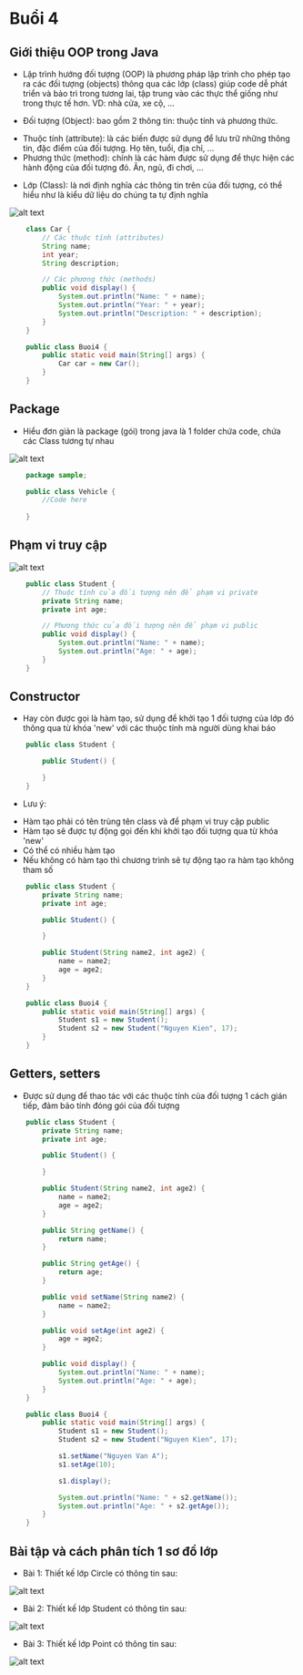 # Buổi 4

## Giới thiệu OOP trong Java

- Lập trình hướng đối tượng (OOP) là phương pháp lập trình cho phép tạo ra các đối tượng (objects) thông qua các lớp (class) 
giúp code dễ phát triển và bảo trì trong tương lai, tập trung vào các thực thể giống như trong thực tế hơn. 
VD: nhà cửa, xe cộ, … 

- Đối tượng (Object): bao gồm 2 thông tin: thuộc tính và phương thức.
+ Thuộc tính (attribute): là các biến được sử dụng để lưu trữ những thông tin, đặc điểm của đối tượng. Họ tên, tuổi, địa chỉ, …
+ Phương thức (method): chính là các hàm được sử dụng để thực hiện các hành động của đối tượng đó. Ăn, ngủ, đi chơi, …

- Lớp (Class): là nơi định nghĩa các thông tin trên của đối tượng, có thể hiểu như là kiểu dữ liệu do chúng ta tự định nghĩa

![alt text](https://4.bp.blogspot.com/-YDN3HuXGY1g/WUpxo02n6iI/AAAAAAAAAE0/-5hQn9VZVL4s9bYhyyobfcFZKWxxIIEzACLcBGAs/s1600/cars.jpg)

```java
    class Car {
        // Các thuộc tính (attributes)
        String name;
        int year;
        String description;

        // Các phương thức (methods)
        public void display() {
            System.out.println("Name: " + name);
            System.out.println("Year: " + year);
            System.out.println("Description: " + description);
        }
    }

    public class Buoi4 {
        public static void main(String[] args) {
            Car car = new Car();
        }
    }
```

## Package 
- Hiểu đơn giản là package (gói) trong java là 1 folder chứa code, chứa các Class tương tự nhau  

![alt text](https://xuanthulab.net/photo/package-4223.jpg)

```java
    package sample;

    public class Vehicle {
        //Code here
        
    }
```

## Phạm vi truy cập 

![alt text](https://images.viblo.asia/82aaeb1f-5154-4dc5-9cf1-91b9b3fd8e9b.png)

```java
    public class Student {
        // Thuộc tính của đối tượng nên để phạm vi private 
        private String name;
        private int age;

        // Phương thức của đối tượng nên để phạm vi public 
        public void display() {
            System.out.println("Name: " + name);
            System.out.println("Age: " + age);
        }
    }
```

## Constructor

- Hay còn được gọi là hàm tạo, sử dụng để khởi tạo 1 đối tượng của lớp đó thông qua từ khóa 'new' với các thuộc tính mà người dùng khai báo 

```java
    public class Student {

        public Student() {

        }
    }
```

- Lưu ý:
+ Hàm tạo phải có tên trùng tên class và để phạm vi truy cập public
+ Hàm tạo sẽ được tự động gọi đến khi khởi tạo đối tượng qua từ khóa 'new'
+ Có thể có nhiều hàm tạo 
+ Nếu không có hàm tạo thì chương trình sẽ tự động tạo ra hàm tạo không tham số 


```java
    public class Student {
        private String name;
        private int age;

        public Student() {

        }

        public Student(String name2, int age2) {
            name = name2;
            age = age2;
        }
    }

    public class Buoi4 {
        public static void main(String[] args) {
            Student s1 = new Student();
            Student s2 = new Student("Nguyen Kien", 17);
        }
    }
```

## Getters, setters

- Được sử dụng để thao tác với các thuộc tính của đối tượng 1 cách gián tiếp, đảm bảo tính đóng gói của đối tượng 

```java
    public class Student {
        private String name;
        private int age;

        public Student() {

        }

        public Student(String name2, int age2) {
            name = name2;
            age = age2;
        }

        public String getName() {
            return name;
        }

        public String getAge() {
            return age;
        }

        public void setName(String name2) {
            name = name2;
        }

        public void setAge(int age2) {
            age = age2;
        }

        public void display() {
            System.out.println("Name: " + name);
            System.out.println("Age: " + age);
        }
    }

    public class Buoi4 {
        public static void main(String[] args) {
            Student s1 = new Student();
            Student s2 = new Student("Nguyen Kien", 17);

            s1.setName("Nguyen Van A");
            s1.setAge(10);

            s1.display();

            System.out.println("Name: " + s2.getName());
            System.out.println("Age: " + s2.getAge());
        }
    }
```

## Bài tập và cách phân tích 1 sơ đồ lớp 
- Bài 1: Thiết kế lớp Circle có thông tin sau:

![alt text](https://codelearn.io/Media/Default/Users/TuanLQ7/Java_OOP/class10-1.png)

- Bài 2: Thiết kế lớp Student có thông tin sau:

![alt text](https://codelearn.io/Media/Default/Users/TuanLQ7/Java_OOP/java-oop-23.png)

- Bài 3: Thiết kế lớp Point có thông tin sau:

![alt text](https://codelearn.io/Media/Default/Users/TuanLQ7/Java_OOP/encapsulation8.png)

